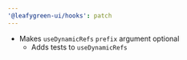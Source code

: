 ```yaml
---
'@leafygreen-ui/hooks': patch
---
```


- Makes `useDynamicRefs` `prefix` argument optional 
  - Adds tests to `useDynamicRefs`
